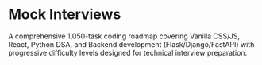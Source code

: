 # Mock Interviews

A comprehensive 1,050-task coding roadmap covering Vanilla CSS/JS, React, Python DSA, and Backend development (Flask/Django/FastAPI) with progressive difficulty levels designed for technical interview preparation.
